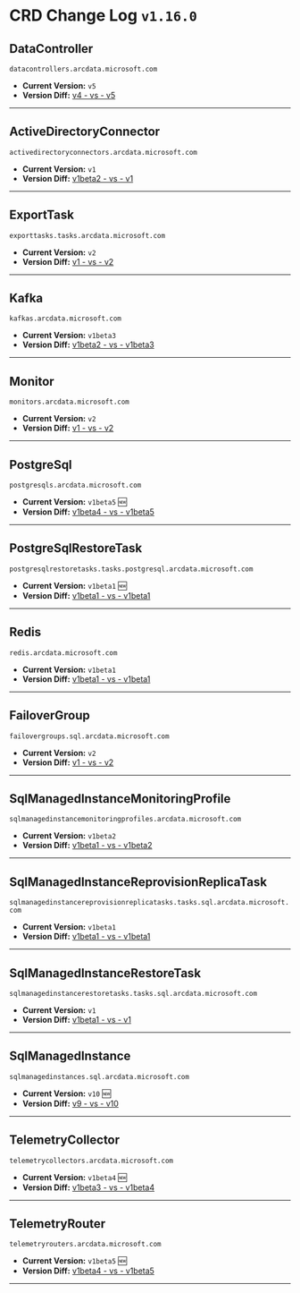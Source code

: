 # CRD Change Log `v1.16.0`
## DataController
`datacontrollers.arcdata.microsoft.com`
- **Current Version:** `v5`
- **Version Diff:** [v4 - vs - v5](https://htmlpreview.github.io/?https://github.com/microsoft/azure_arc/blob/main/arc_data_services/crds/data-controller-from-v4-to-v5-report.html)
----
## ActiveDirectoryConnector
`activedirectoryconnectors.arcdata.microsoft.com`
- **Current Version:** `v1`
- **Version Diff:** [v1beta2 - vs - v1](https://htmlpreview.github.io/?https://github.com/microsoft/azure_arc/blob/main/arc_data_services/crds/active-directory-connector-from-v1beta2-to-v1-report.html)
----
## ExportTask
`exporttasks.tasks.arcdata.microsoft.com`
- **Current Version:** `v2`
- **Version Diff:** [v1 - vs - v2](https://htmlpreview.github.io/?https://github.com/microsoft/azure_arc/blob/main/arc_data_services/crds/export-task-from-v1-to-v2-report.html)
----
## Kafka
`kafkas.arcdata.microsoft.com`
- **Current Version:** `v1beta3`
- **Version Diff:** [v1beta2 - vs - v1beta3](https://htmlpreview.github.io/?https://github.com/microsoft/azure_arc/blob/main/arc_data_services/crds/kafka-from-v1beta2-to-v1beta3-report.html)
----
## Monitor
`monitors.arcdata.microsoft.com`
- **Current Version:** `v2`
- **Version Diff:** [v1 - vs - v2](https://htmlpreview.github.io/?https://github.com/microsoft/azure_arc/blob/main/arc_data_services/crds/monitor-from-v1-to-v2-report.html)
----
## PostgreSql
`postgresqls.arcdata.microsoft.com`
- **Current Version:** `v1beta5` :new:
- **Version Diff:** [v1beta4 - vs - v1beta5](https://htmlpreview.github.io/?https://github.com/microsoft/azure_arc/blob/main/arc_data_services/crds/postgre-sql-from-v1beta4-to-v1beta5-report.html)
----
## PostgreSqlRestoreTask
`postgresqlrestoretasks.tasks.postgresql.arcdata.microsoft.com`
- **Current Version:** `v1beta1` :new:
- **Version Diff:** [v1beta1 - vs - v1beta1](https://htmlpreview.github.io/?https://github.com/microsoft/azure_arc/blob/main/arc_data_services/crds/postgre-sql-restore-task-from-v1beta1-to-v1beta1-report.html)
----
## Redis
`redis.arcdata.microsoft.com`
- **Current Version:** `v1beta1`
- **Version Diff:** [v1beta1 - vs - v1beta1](https://htmlpreview.github.io/?https://github.com/microsoft/azure_arc/blob/main/arc_data_services/crds/redis-from-v1beta1-to-v1beta1-report.html)
----
## FailoverGroup
`failovergroups.sql.arcdata.microsoft.com`
- **Current Version:** `v2`
- **Version Diff:** [v1 - vs - v2](https://htmlpreview.github.io/?https://github.com/microsoft/azure_arc/blob/main/arc_data_services/crds/failover-group-from-v1-to-v2-report.html)
----
## SqlManagedInstanceMonitoringProfile
`sqlmanagedinstancemonitoringprofiles.arcdata.microsoft.com`
- **Current Version:** `v1beta2`
- **Version Diff:** [v1beta1 - vs - v1beta2](https://htmlpreview.github.io/?https://github.com/microsoft/azure_arc/blob/main/arc_data_services/crds/sql-managed-instance-monitoring-profile-from-v1beta1-to-v1beta2-report.html)
----
## SqlManagedInstanceReprovisionReplicaTask
`sqlmanagedinstancereprovisionreplicatasks.tasks.sql.arcdata.microsoft.com`
- **Current Version:** `v1beta1`
- **Version Diff:** [v1beta1 - vs - v1beta1](https://htmlpreview.github.io/?https://github.com/microsoft/azure_arc/blob/main/arc_data_services/crds/sql-managed-instance-reprovision-replica-task-from-v1beta1-to-v1beta1-report.html)
----
## SqlManagedInstanceRestoreTask
`sqlmanagedinstancerestoretasks.tasks.sql.arcdata.microsoft.com`
- **Current Version:** `v1`
- **Version Diff:** [v1beta1 - vs - v1](https://htmlpreview.github.io/?https://github.com/microsoft/azure_arc/blob/main/arc_data_services/crds/sql-managed-instance-restore-task-from-v1beta1-to-v1-report.html)
----
## SqlManagedInstance
`sqlmanagedinstances.sql.arcdata.microsoft.com`
- **Current Version:** `v10` :new:
- **Version Diff:** [v9 - vs - v10](https://htmlpreview.github.io/?https://github.com/microsoft/azure_arc/blob/main/arc_data_services/crds/sql-managed-instance-from-v9-to-v10-report.html)
----
## TelemetryCollector
`telemetrycollectors.arcdata.microsoft.com`
- **Current Version:** `v1beta4` :new:
- **Version Diff:** [v1beta3 - vs - v1beta4](https://htmlpreview.github.io/?https://github.com/microsoft/azure_arc/blob/main/arc_data_services/crds/telemetry-collector-from-v1beta3-to-v1beta4-report.html)
----
## TelemetryRouter
`telemetryrouters.arcdata.microsoft.com`
- **Current Version:** `v1beta5` :new:
- **Version Diff:** [v1beta4 - vs - v1beta5](https://htmlpreview.github.io/?https://github.com/microsoft/azure_arc/blob/main/arc_data_services/crds/telemetry-router-from-v1beta4-to-v1beta5-report.html)
----